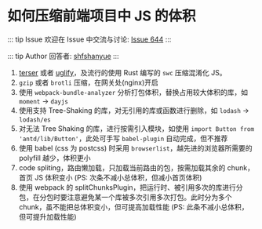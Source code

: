 # 如何压缩前端项目中 JS 的体积



::: tip Issue 
 欢迎在 Issue 中交流与讨论: [Issue 644](https://github.com/shfshanyue/Daily-Question/issues/644) 
:::

::: tip Author 
回答者: [shfshanyue](https://github.com/shfshanyue) 
:::

1. [terser](https://github.com/terser/terser) 或者 [uglify](https://github.com/mishoo/UglifyJS)，及流行的使用 Rust 编写的 `swc` 压缩混淆化 JS。
2. `gzip` 或者 `brotli` 压缩，在网关处(nginx)开启
3. 使用 `webpack-bundle-analyzer` 分析打包体积，替换占用较大体积的库，如 `moment` -> `dayjs`
4. 使用支持 Tree-Shaking 的库，对无引用的库或函数进行删除，如 `lodash` -> `lodash/es`
5. 对无法 Tree Shaking 的库，进行按需引入模块，如使用 `import Button from 'antd/lib/Button'`，此处可手写 `babel-plugin` 自动完成，但不推荐
6. 使用 babel (css 为 postcss) 时采用 `browserlist`，越先进的浏览器所需要的 polyfill 越少，体积更小
7. code spliting，路由懒加载，只加载当前路由的包，按需加载其余的 chunk，首页 JS 体积变小 (PS: 次条不减小总体积，但减小首页体积)
8. 使用 webpack 的 splitChunksPlugin，把运行时、被引用多次的库进行分包，在分包时要注意避免某一个库被多次引用多次打包。此时分为多个 chunk，虽不能把总体积变小，但可提高加载性能 (PS: 此条不减小总体积，但可提升加载性能)